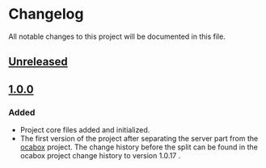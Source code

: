 # Changelog
All notable changes to this project will be documented in this file.

## [Unreleased]


## [1.0.0]
### Added
- Project core files added and initialized.
- The first version of the project after separating the server part from the [ocabox](https://github.com/araucaria-project/ocabox) project. 
The change history before the split can be found in the ocabox project change history to version 1.0.17 .



[Unreleased]: https://github.com/araucaria-project/ocabox-server

[1.0.0]: https://github.com/araucaria-project/ocabox-server